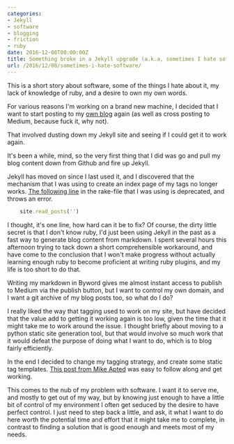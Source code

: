 ```yaml
---
categories:
- Jekyll
- software
- blogging
- friction
- ruby
date: 2016-12-08T00:00:00Z
title: Something broke in a Jekyll upgrade (a.k.a, sometimes I hate software)
url: /2016/12/08/sometimes-i-hate-software/
---
```


This is a short story about software, some of the things I hate about it, my lack of knowledge of ruby, and a desire to own my own words.

For various reasons I'm working on a brand new machine, I decided that I want to start posting to my [own blog](http://partiallyattended.com) again (as well as cross posting to Medium, because fuck it, why not). 

That involved dusting down my Jekyll site and seeing if I could get it to work again. 

It's been a while, mind, so the very first thing that I did was go and pull my blog content down from Github and fire up Jekyll. 

Jekyll has moved on since I last used it, and I discovered that the mechanism that I was using to create an index page of my tags no longer works. [The following line](https://github.com/IanMulvany/partiallyattended/blob/gh-pages/Rakefile#L13) in the rake-file that I was using is deprecated, and throws an error. 

```ruby
	site.read_posts('')
```

I thought, it's one line, how hard can it be to fix? Of course, the dirty little secret is that I don't know ruby, I'd just been using Jekyll in the past as a fast way to generate blog content from markdown. I spent several hours this afternoon trying to tack down a short comprehensible workaround, and have come to the conclusion that I won't make progress without actually learning enough ruby to become proficient at writing ruby plugins, and my life is too short to do that. 

Writing my markdown in Byword gives me almost instant access to publish to Medium via the publish button, but I want to control my own domain, and I want a git archive of my blog posts too, so what do I do? 

I really liked the way that tagging used to work on my site, but have decided that the value add to getting it working again is too low, given the time that it might take me to work around the issue. I thought briefly about moving to a python static site generation tool, but that would involve so much work that it would defeat the purpose of doing what I want to do, which is to blog fairly efficiently. 

In the end I decided to change my tagging strategy, and create some static tag templates. [This post from Mike Apted](https://www.mikeapted.com/jekyll/2015/12/30/category-and-tag-archives-in-jekyll-no-plugins/) was easy to follow along and get working. 

This comes to the nub of my problem with software. I want it to serve me, and mostly to get out of my way, but by knowing just enough to have a little bit of control of my environment I often get seduced by the desire to have perfect control. I just need to step back a little, and ask, it what I want to do here worth the potential time and effort that it might take me to complete, in contrast to finding a solution that is good enough and meets most of my needs. 




